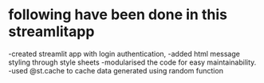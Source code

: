 # following have been done in this streamlitapp
-created streamlit app with login authentication, 
-added html message styling through style sheets
-modularised the code for easy maintainability.
-used @st.cache to cache data generated using random function

